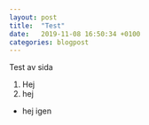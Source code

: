 ```yaml
---
layout: post
title:  "Test"
date:   2019-11-08 16:50:34 +0100
categories: blogpost
---
```

Test av sida
1. Hej
2. hej
* hej igen
